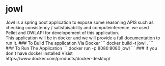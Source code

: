 # jowl

<summary>Jowl is a spring boot application to expose some reasoning APIS such as 
checking consistency / satisfaisability and computeinference.
we used Pellet and OWLAPI for developement of this application.</summary>
This application will be in docker and we will provide a full documentation to run it.
### To Build The application Via Docker
```
docker build -t jowl .
```
### To Run The Application
```
docker run -p 8080:8080 jowl
```
### If you don't have docker installed
Visist https://www.docker.com/products/docker-desktop/